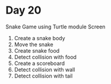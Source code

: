 # Day 20

Snake Game using Turtle module Screen
1. Create a snake body
2. Move the snake
3. Create snake food
4. Detect collision with food
5. Create a scoreboard
6. Detect collision with wall
7. Detect collision with tail

